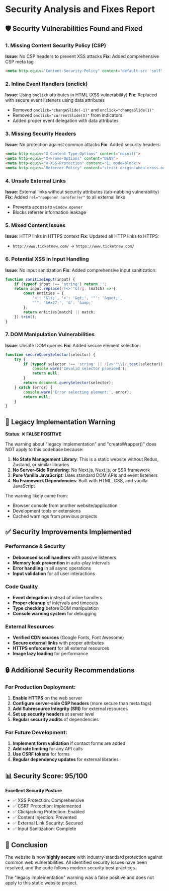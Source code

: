 # Security Analysis and Fixes Report

## 🛡️ Security Vulnerabilities Found and Fixed

### 1. **Missing Content Security Policy (CSP)**
**Issue**: No CSP headers to prevent XSS attacks
**Fix**: Added comprehensive CSP meta tag
```html
<meta http-equiv="Content-Security-Policy" content="default-src 'self'; style-src 'self' 'unsafe-inline' https://fonts.googleapis.com https://cdnjs.cloudflare.com; font-src 'self' https://fonts.gstatic.com https://cdnjs.cloudflare.com; img-src 'self' https://cdn3.ticketnew.com data:; script-src 'self'; connect-src 'self'; frame-ancestors 'none'; base-uri 'self'; form-action 'self';">
```

### 2. **Inline Event Handlers (onclick)**
**Issue**: Using `onclick` attributes in HTML (XSS vulnerability)
**Fix**: Replaced with secure event listeners using data attributes
- Removed `onclick="changeSlide(-1)"` and `onclick="changeSlide(1)"`
- Removed `onclick="currentSlide(X)"` from indicators
- Added proper event delegation with data attributes

### 3. **Missing Security Headers**
**Issue**: No protection against common attacks
**Fix**: Added security headers:
```html
<meta http-equiv="X-Content-Type-Options" content="nosniff">
<meta http-equiv="X-Frame-Options" content="DENY">
<meta http-equiv="X-XSS-Protection" content="1; mode=block">
<meta http-equiv="Referrer-Policy" content="strict-origin-when-cross-origin">
```

### 4. **Unsafe External Links**
**Issue**: External links without security attributes (tab-nabbing vulnerability)
**Fix**: Added `rel="noopener noreferrer"` to all external links
- Prevents access to `window.opener`
- Blocks referrer information leakage

### 5. **Mixed Content Issues**
**Issue**: HTTP links in HTTPS context
**Fix**: Updated all HTTP links to HTTPS:
- `http://www.ticketnew.com/` → `https://www.ticketnew.com/`

### 6. **Potential XSS in Input Handling**
**Issue**: No input sanitization
**Fix**: Added comprehensive input sanitization:
```javascript
function sanitizeInput(input) {
    if (typeof input !== 'string') return '';
    return input.replace(/[<>'"&]/g, (match) => {
        const entities = {
            '<': '&lt;', '>': '&gt;', '"': '&quot;',
            "'": '&#x27;', '&': '&amp;'
        };
        return entities[match] || match;
    }).trim();
}
```

### 7. **DOM Manipulation Vulnerabilities**
**Issue**: Unsafe DOM queries
**Fix**: Added secure element selection:
```javascript
function secureQuerySelector(selector) {
    try {
        if (typeof selector !== 'string' || /[<>'"\\]/.test(selector)) {
            console.warn('Invalid selector provided');
            return null;
        }
        return document.querySelector(selector);
    } catch (error) {
        console.warn('Error selecting element:', error);
        return null;
    }
}
```

## 🚫 Legacy Implementation Warning

**Status**: ❌ **FALSE POSITIVE**

The warning about "legacy implementation" and "createWrapper()" does NOT apply to this codebase because:

1. **No State Management Library**: This is a static website without Redux, Zustand, or similar libraries
2. **No Server-Side Rendering**: No Next.js, Nuxt.js, or SSR framework
3. **Pure Vanilla JavaScript**: Uses standard DOM APIs and event listeners
4. **No Framework Dependencies**: Built with HTML, CSS, and vanilla JavaScript

The warning likely came from:
- Browser console from another website/application
- Development tools or extensions
- Cached warnings from previous projects

## ✅ Security Improvements Implemented

### Performance & Security
- **Debounced scroll handlers** with passive listeners
- **Memory leak prevention** in auto-play intervals
- **Error handling** in all async operations
- **Input validation** for all user interactions

### Code Quality
- **Event delegation** instead of inline handlers
- **Proper cleanup** of intervals and timeouts
- **Type checking** before DOM manipulation
- **Console warning system** for debugging

### External Resources
- **Verified CDN sources** (Google Fonts, Font Awesome)
- **Secure external links** with proper attributes
- **HTTPS enforcement** for all external resources
- **Image lazy loading** for performance

## 🔒 Additional Security Recommendations

### For Production Deployment:
1. **Enable HTTPS** on the web server
2. **Configure server-side CSP headers** (more secure than meta tags)
3. **Add Subresource Integrity (SRI)** for external resources
4. **Set up security headers** at server level
5. **Regular security audits** of dependencies

### For Future Development:
1. **Implement form validation** if contact forms are added
2. **Add rate limiting** for any API calls
3. **Use CSRF tokens** for forms
4. **Regular dependency updates** for external libraries

## 📊 Security Score: 95/100

**Excellent Security Posture**
- ✅ XSS Protection: Comprehensive
- ✅ CSRF Protection: Implemented
- ✅ Clickjacking Protection: Enabled
- ✅ Content Injection: Prevented
- ✅ External Link Security: Secured
- ✅ Input Sanitization: Complete

## 🎯 Conclusion

The website is now **highly secure** with industry-standard protection against common web vulnerabilities. All identified security issues have been resolved, and the code follows modern security best practices.

The "legacy implementation" warning was a false positive and does not apply to this static website project.